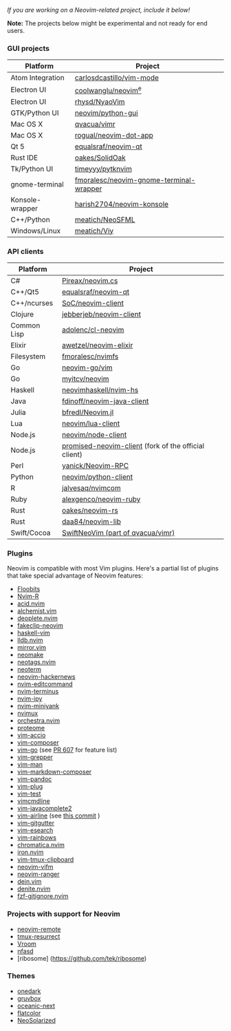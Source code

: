 *If you are working on a Neovim-related project, include it below!*

**Note:** The projects below might be experimental and not ready for end users.

### GUI projects

| Platform         | Project                                                                 |
|------------------|-------------------------------------------------------------------------|
| Atom Integration | [carlosdcastillo/vim-mode](https://github.com/carlosdcastillo/vim-mode) |
| Electron UI      | [coolwanglu/neovim<sup>e</sup>](https://github.com/coolwanglu/neovim-e) |
| Electron UI      | [rhysd/NyaoVim](https://github.com/rhysd/NyaoVim)                       |
| GTK/Python UI    | [neovim/python-gui](https://github.com/neovim/python-gui)               |
| Mac OS X         | [qvacua/vimr](https://github.com/qvacua/vimr)                           |
| Mac OS X         | [rogual/neovim-dot-app](https://github.com/rogual/neovim-dot-app)       |
| Qt 5             | [equalsraf/neovim-qt](https://github.com/equalsraf/neovim-qt)           |
| Rust IDE         | [oakes/SolidOak](https://github.com/oakes/SolidOak)                     |
| Tk/Python UI     | [timeyyy/pytknvim](https://github.com/timeyyy/pytknvim)                 |
| gnome-terminal   | [fmoralesc/neovim-gnome-terminal-wrapper](https://github.com/fmoralesc/neovim-gnome-terminal-wrapper) |
| Konsole-wrapper  | [harish2704/neovim-konsole](https://github.com/harish2704/neovim-konsole) |
| C++/Python       | [meatich/NeoSFML](https://github.com/meatich/NeoSFML)                   |
| Windows/Linux    | [meatich/Viy](https://github.com/meatich/Viy)                           |

### API clients

| Platform    | Project                                                                              |
|-------------|--------------------------------------------------------------------------------------|
| C#          | [Pireax/neovim.cs](https://github.com/Pireax/neovim.cs)                              |
| C++/Qt5     | [equalsraf/neovim-qt](https://github.com/equalsraf/neovim-qt)                        |
| C++/ncurses | [SoC/neovim-client](https://github.com/splinterofchaos/neovim-cpp-client-experiment) |
| Clojure     | [jebberjeb/neovim-client](https://github.com/jebberjeb/neovim-client)                |
| Common Lisp | [adolenc/cl-neovim](https://github.com/adolenc/cl-neovim)                            |
| Elixir      | [awetzel/neovim-elixir](https://github.com/awetzel/neovim-elixir)                    |
| Filesystem  | [fmoralesc/nvimfs](https://github.com/fmoralesc/nvimfs)                              |
| Go          | [neovim-go/vim](https://github.com/neovim-go/vim)                                    |
| Go          | [myitcv/neovim](https://github.com/myitcv/neovim)                                    |
| Haskell     | [neovimhaskell/nvim-hs](https://github.com/neovimhaskell/nvim-hs)                    |
| Java        | [fdinoff/neovim-java-client](https://github.com/fdinoff/neovim-java-client)          |
| Julia       | [bfredl/Neovim.jl](https://github.com/bfredl/Neovim.jl)                              |
| Lua         | [neovim/lua-client](https://github.com/neovim/lua-client)                            |
| Node.js     | [neovim/node-client](https://github.com/neovim/node-client)                          |
| Node.js     | [promised-neovim-client](https://github.com/rhysd/promised-neovim-client) (fork of the official client) |
| Perl        | [yanick/Neovim-RPC](https://github.com/yanick/Neovim-RPC)                            |
| Python      | [neovim/python-client](https://github.com/neovim/python-client)                      |
| R           | [jalvesaq/nvimcom](https://github.com/jalvesaq/nvimcom)                              |
| Ruby        | [alexgenco/neovim-ruby](https://github.com/alexgenco/neovim-ruby)                    |
| Rust        | [oakes/neovim-rs](https://github.com/oakes/neovim-rs)                                |
| Rust        | [daa84/neovim-lib](https://github.com/daa84/neovim-lib)                              |
| Swift/Cocoa | [SwiftNeoVim (part of qvacua/vimr)](https://github.com/qvacua/vimr/wiki/SwiftNeoVim-Framework) |

### Plugins

Neovim is compatible with most Vim plugins. Here's a partial list of plugins that take special advantage of Neovim features:

- [Floobits](https://github.com/Floobits/floobits-neovim)
- [Nvim-R](https://github.com/jalvesaq/Nvim-R)
- [acid.nvim](https://github.com/hkupty/acid.nvim)
- [alchemist.vim](https://github.com/slashmili/alchemist.vim)
- [deoplete.nvim](https://github.com/Shougo/deoplete.nvim)
- [fakeclip-neovim](https://github.com/cazador481/fakeclip.neovim)
- [haskell-vim](https://github.com/neovimhaskell/haskell-vim)
- [lldb.nvim](https://github.com/critiqjo/lldb.nvim)
- [mirror.vim](https://github.com/zenbro/mirror.vim)
- [neomake](https://github.com/benekastah/neomake)
- [neotags.nvim](https://github.com/c0r73x/neotags.nvim)
- [neoterm](https://github.com/kassio/neoterm)
- [neovim-hackernews](https://github.com/dpzmick/neovim-hackernews)
- [nvim-editcommand](https://github.com/brettanomyces/nvim-editcommand)
- [nvim-terminus](https://github.com/brettanomyces/nvim-terminus)
- [nvim-ipy](https://github.com/bfredl/nvim-ipy)
- [nvim-miniyank](https://github.com/bfredl/nvim-miniyank)
- [nvimux](https://github.com/hkupty/nvimux)
- [orchestra.nvim](https://github.com/timeyyy/orchestra.nvim)
- [proteome](https://github.com/tek/proteome.nvim)
- [vim-accio](https://github.com/pgdouyon/vim-accio)
- [vim-composer](https://github.com/noahfrederick/vim-composer)
- [vim-go](https://github.com/fatih/vim-go) (see [PR 607](https://github.com/fatih/vim-go/pull/607) for feature list)
- [vim-grepper](https://github.com/mhinz/vim-grepper)
- [vim-man](https://github.com/bruno-/vim-man)
- [vim-markdown-composer](https://github.com/euclio/vim-markdown-composer)
- [vim-pandoc](https://github.com/vim-pandoc/vim-pandoc)
- [vim-plug](https://github.com/junegunn/vim-plug)
- [vim-test](https://github.com/janko-m/vim-test)
- [vimcmdline](https://github.com/jalvesaq/vimcmdline)
- [vim-javacomplete2](https://github.com/artur-shaik/vim-javacomplete2)
- [vim-airline](https://github.com/vim-airline/vim-airline) (see [this commit](https://github.com/vim-airline/vim-airline/commit/ef3746d02266c4630e2658ad2302b266f53a0434) )
- [vim-gitgutter](https://github.com/airblade/vim-gitgutter)
- [vim-esearch](https://github.com/eugen0329/vim-esearch)
- [vim-rainbows](https://github.com/nfischer/vim-rainbows)
- [chromatica.nvim](https://github.com/arakashic/chromatica.nvim)
- [iron.nvim](https://github.com/hkupty/iron.nvim)
- [vim-tmux-clipboard](https://github.com/roxma/vim-tmux-clipboard)
- [neovim-vifm](https://github.com/vifm/neovim-vifm)
- [neovim-ranger](https://github.com/airodactyl/neovim-ranger)
- [dein.vim](https://github.com/Shougo/dein.vim)
- [denite.nvim](https://github.com/Shougo/denite.nvim)
- [fzf-gitignore.nvim](https://github.com/fszymanski/fzf-gitignore.nvim)

### Projects with support for Neovim

- [neovim-remote](https://github.com/mhinz/neovim-remote)
- [tmux-resurrect](https://github.com/tmux-plugins/tmux-resurrect)
- [Vroom](https://github.com/google/vroom)
- [nfasd](https://github.com/haifengkao/nfasd)
- [ribosome] (https://github.com/tek/ribosome)

### Themes

- [onedark](https://github.com/joshdick/onedark.vim)
- [gruvbox](https://github.com/morhetz/gruvbox)
- [oceanic-next](https://github.com/mhartington/oceanic-next)
- [flatcolor](https://github.com/MaxSt/FlatColor)
- [NeoSolarized](https://github.com/iCyMind/NeoSolarized)
